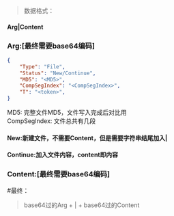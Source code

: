 >数据格式：
#### Arg|Content  
### Arg:[最终需要base64编码]  
```json -- JSON
{
    "Type": "File",
    "Status": "New/Continue",
    "MD5": "<MD5>",
    "CompSegIndex": "<CompSegIndex>",
    "T": "<token>",
}
```
MD5: 完整文件MD5，文件写入完成后对比用  
CompSegIndex: 文件总共有几段  
#### New:新建文件，不需要Content，但是需要字符串结尾加入|
#### Continue:加入文件内容，content即内容
### Content:[最终需要base64编码]  
#最终：
> base64过的Arg + | + base64过的Content